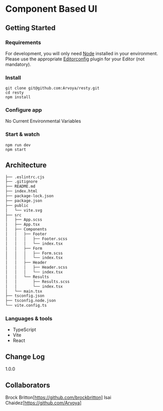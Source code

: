 # Component Based UI

## Getting Started

### Requirements

For development, you will only need [Node](http://nodejs.org/) installed in your
environment.
Please use the appropriate [Editorconfig](http://editorconfig.org/) plugin for your
Editor (not mandatory).

### Install

    git clone git@github.com:Arvoya/resty.git
    cd resty
    npm install

### Configure app

No Current Environmental Variables

### Start & watch

    npm run dev
    npm start

## Architecture

```bash
├── .eslintrc.cjs
├── .gitignore
├── README.md
├── index.html
├── package-lock.json
├── package.json
├── public
│   └── vite.svg
├── src
│   ├── App.scss
│   ├── App.tsx
│   ├── Components
│   │   ├── Footer
│   │   │   ├── Footer.scss
│   │   │   └── index.tsx
│   │   ├── Form
│   │   │   ├── Form.scss
│   │   │   └── index.tsx
│   │   ├── Header
│   │   │   ├── Header.scss
│   │   │   └── index.tsx
│   │   └── Results
│   │       ├── Results.scss
│   │       └── index.tsx
│   └── main.tsx
├── tsconfig.json
├── tsconfig.node.json
└── vite.config.ts
```

### Languages & tools

- TypeScript
- Vite
- React

## Change Log

1.0.0

## Collaborators
Brock Britton[https://github.com/brockbritton]
Isai Chaidez[https://github.com/Arvoya]
